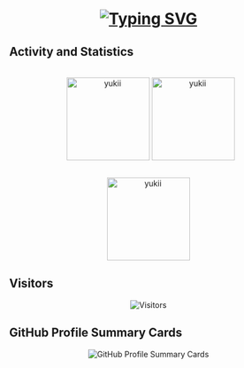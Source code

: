 <h1 align="center">
    <a href="https://git.io/typing-svg"><img src="https://readme-typing-svg.herokuapp.com?font=Fira+Code&weight=500&size=21&duration=4000&pause=1000&color=3366FF&center=true&vCenter=true&width=500&height=70&lines=Hellooo!!;+I'm+Andika+Kamaluddin;+I+Like+To+Sleep" alt="Typing SVG" /></a>
</h1>



## Activity and Statistics
<p align="center">
	<br/> &nbsp;
  	<img align="center" src="https://github-readme-stats.vercel.app/api?username=yukiinon&theme=transparent&show_icons=true&hide_border=false&count_private=true&include_all_commits=true&rank_icon=github" alt="yukii" height="150em"/>
	<img align="center" src="https://github-readme-stats.vercel.app/api/top-langs/?username=yukiinon&theme=transparent&show_icons=true&hide_border=false&layout=donut" alt="yukii" height="150em"/>
</p>

<div align="center">
	<br/>
	<img src="https://github-readme-streak-stats.herokuapp.com/?user=yukiinon&theme=transparent&hide_border=false&fire=EBA108" alt="yukii" height="150em"/>
</div>


## Visitors

<p align="center">
<img src="https://count.getloli.com/get/@yukiinon-github-readme?theme=rule34" alt="Visitors">
</p>

## GitHub Profile Summary Cards

<p align="center">
<img src="https://github-profile-summary-cards.vercel.app/api/cards/profile-details?username=yukiinon&theme=github_dark" alt="GitHub Profile Summary Cards">
</p>

</div>






